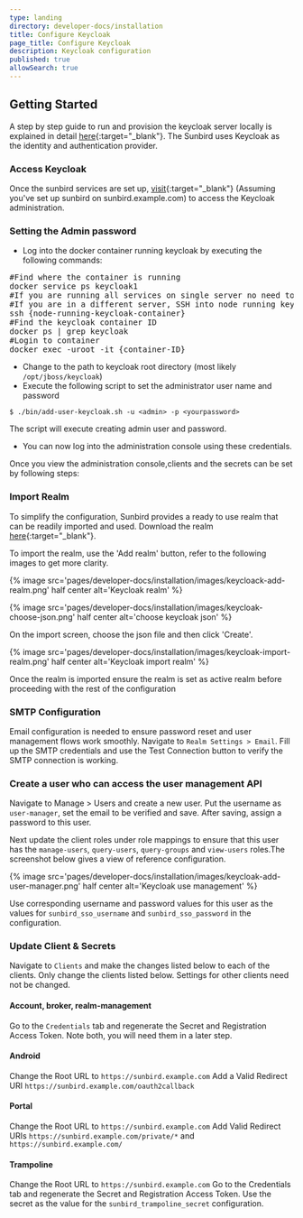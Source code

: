 ```yaml
---
type: landing
directory: developer-docs/installation
title: Configure Keycloak 
page_title: Configure Keycloak
description: Keycloak configuration
published: true
allowSearch: true
---
```

## Getting Started

A step by step guide to run and provision the keycloak server locally is explained in detail [here](http://www.keycloak.org/docs/latest/getting_started/index.html){:target="_blank"}.
The Sunbird uses Keycloak as the identity and authentication provider. 

### Access Keycloak

Once the sunbird services are set up, [visit](https://sunbird.example.com/auth/admin){:target="_blank"} (Assuming you've set up sunbird on sunbird.example.com) to access the Keycloak administration.


### Setting the Admin password

- Log into the docker container running keycloak by executing the following commands:

<pre>
#Find where the container is running
docker service ps keycloak1
#If you are running all services on single server no need to SSH
#If you are in a different server, SSH into node running keycloak
ssh {node-running-keycloak-container}
#Find the keycloak container ID
docker ps | grep keycloak
#Login to container
docker exec -uroot -it {container-ID}
</pre>

- Change to the path to keycloak root directory (most likely `/opt/jboss/keycloak`)
- Execute the following script to set the administrator user name and password

```
$ ./bin/add-user-keycloak.sh -u <admin> -p <yourpassword>
```

The script will execute creating admin user and password. 

- You can now log into the administration console using these credentials.

Once you view the administration console,clients and the secrets can be set by following steps:

### Import Realm

To simplify the configuration, Sunbird provides a ready to use realm that can be readily imported and used. Download the realm [here](docs/developer-docs/installation/other_files/keycloak-realm){:target="_blank"}. 

To import the realm, use the 'Add realm' button, refer to the following images to get more clarity. 

{% image src='pages/developer-docs/installation/images/keycloack-add-realm.png' half center alt='Keycloak realm' %}

{% image src='pages/developer-docs/installation/images/keycloak-choose-json.png' half center alt='choose keycloak json' %}

On the import screen, choose the json file and then click 'Create'.

{% image src='pages/developer-docs/installation/images/keycloak-import-realm.png' half center alt='Keycloak import realm' %}

Once the realm is imported ensure the realm is set as active realm before proceeding with the rest of the configuration

###  SMTP Configuration

Email configuration is needed to ensure password reset and user management flows work smoothly. Navigate to `Realm Settings > Email`. Fill up the SMTP credentials and use the Test Connection button to verify the SMTP connection is working.

### Create a user who can access the user management API

Navigate to Manage > Users and create a new user. Put the username as `user-manager`, set the email to be verified and save. After saving, assign a password to this user.

Next update the client roles under role mappings to ensure that this user has the `manage-users`, `query-users`, `query-groups` and `view-users` roles.The screenshot below gives a view of reference configuration.

{% image src='pages/developer-docs/installation/images/keycloak-add-user-manager.png' half center alt='Keycloak use management' %}

Use corresponding username and password values for this user as the values for `sunbird_sso_username` and `sunbird_sso_password` in the configuration.

### Update Client & Secrets

Navigate to `Clients` and make the changes listed below to each of the clients. Only change the clients listed below. Settings for other clients need not be changed.

#### Account, broker, realm-management

Go to the `Credentials` tab and regenerate the Secret and Registration Access Token. Note both, you will need them in a later step.

#### Android

Change the Root URL to `https://sunbird.example.com`
Add a Valid Redirect URI `https://sunbird.example.com/oauth2callback`

#### Portal

Change the Root URL to `https://sunbird.example.com`
Add Valid Redirect URIs `https://sunbird.example.com/private/*` and `https://sunbird.example.com/`

#### Trampoline

Change the Root URL to `https://sunbird.example.com`
Go to the Credentials tab and regenerate the Secret and Registration Access Token. Use the secret as the value for the `sunbird_trampoline_secret` configuration.
